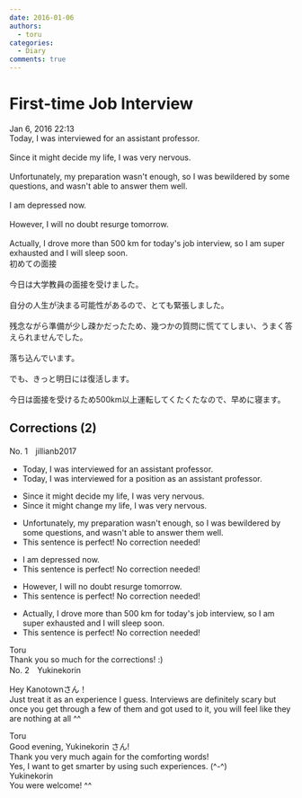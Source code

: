 ```yaml
---
date: 2016-01-06
authors:
  - toru
categories:
  - Diary
comments: true
---
```


# First-time Job Interview
<div class="date">Jan 6, 2016 22:13</div>
<div id="post"><div id="body_show_ori">
Today, I was interviewed for an assistant professor.<br/><br/>Since it might decide my life, I was very nervous.<br/><br/>Unfortunately, my preparation wasn't enough, so I was bewildered by some questions, and wasn't able to answer them well.<br/><br/>I am depressed now.<br/><br/>However, I will no doubt resurge tomorrow.<br/><br/>Actually, I drove more than 500 km for today's job interview, so I am super exhausted and I will sleep soon.
</div></div>

<!-- more -->

<div id="post_ja"><div id="body_show_mo">
初めての面接<br/><br/>今日は大学教員の面接を受けました。<br/><br/>自分の人生が決まる可能性があるので、とても緊張しました。<br/><br/>残念ながら準備が少し疎かだったため、幾つかの質問に慌ててしまい、うまく答えられませんでした。<br/><br/>落ち込んでいます。<br/><br/>でも、きっと明日には復活します。<br/><br/>今日は面接を受けるため500km以上運転してくたくたなので、早めに寝ます。
</div></div>

## Corrections (2)
<div id="block"><div class="first_name"> No. 1　<span class="just_name">jillianb2017</span></div><div id="block2">
<ul class="correction_field">
<li class="incorrect">Today, I was interviewed for an assistant professor.</li>
<li class="corrected correct">
Today, I was interviewed for a<span class="f_red"> position as an</span> assistant professor.
</li>
</ul>
<ul class="correction_field">
<li class="incorrect">Since it might decide my life, I was very nervous.</li>
<li class="corrected correct">
Since it might <span class="f_red">change </span>my life, I was very nervous.
</li>
</ul>
<ul class="correction_field">
<li class="incorrect">Unfortunately, my preparation wasn't enough, so I was bewildered by some questions, and wasn't able to answer them well.</li>
<li class="corrected perfect">This sentence is perfect! No correction needed!</li>
</ul>
<ul class="correction_field">
<li class="incorrect">I am depressed now.</li>
<li class="corrected perfect">This sentence is perfect! No correction needed!</li>
</ul>
<ul class="correction_field">
<li class="incorrect">However, I will no doubt resurge tomorrow.</li>
<li class="corrected perfect">This sentence is perfect! No correction needed!</li>
</ul>
<ul class="correction_field">
<li class="incorrect">Actually, I drove more than 500 km for today's job interview, so I am super exhausted and I will sleep soon.</li>
<li class="corrected perfect">This sentence is perfect! No correction needed!</li>
</ul>
</div><div class="name"><span class="just_name">Toru</span><br>
Thank you so much for the corrections! :)
</div>
</div>
<div id="block"><div class="first_name"> No. 2　<span class="just_name">Yukinekorin</span></div><div id="block2">
<p class="comment_small">
 Hey Kanotownさん！
 <br/>
 Just treat it as an experience I guess. Interviews are definitely scary but once you get through a few of them and got used to it, you will feel like they are nothing at all ^^
</p>

</div><div class="name"><span class="just_name">Toru</span><br>
Good evening, Yukinekorin さん!<br/>Thank you very much again for the comforting words! <br/>Yes, I want to get smarter by using such experiences. (^-^)
</div>
<div class="name"><span class="just_name">Yukinekorin</span><br>
You were welcome! ^^ 
</div>
</div>

